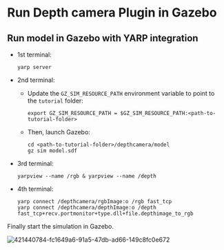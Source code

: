 # Run Depth camera Plugin in Gazebo

## Run model in Gazebo with YARP integration

- 1st terminal:
  ~~~
  yarp server
  ~~~
- 2nd terminal:
  - Update the `GZ_SIM_RESOURCE_PATH` environment variable to point to the `tutorial` folder:

    ~~~
    export GZ_SIM_RESOURCE_PATH = $GZ_SIM_RESOURCE_PATH:<path-to-tutorial-folder>
    ~~~

  - Then, launch Gazebo:

    ~~~
    cd <path-to-tutorial-folder>/depthcamera/model
    gz sim model.sdf
    ~~~

- 3rd terminal:
  ~~~
  yarpview --name /rgb & yarpview --name /depth
  ~~~
- 4th terminal:
  ~~~
  yarp connect /depthcamera/rgbImage:o /rgb fast_tcp
  yarp connect /depthcamera/depthImage:o /depth fast_tcp+recv.portmonitor+type.dll+file.depthimage_to_rgb
  ~~~

Finally start the simulation in Gazebo.

![421440784-fc1649a6-91a5-47db-ad66-149c8fc0e672](https://github.com/user-attachments/assets/f17796e2-8e6e-4552-8c4a-b848aa4b1acc)

